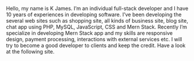 Hello, my name is K James.
I’m an individual full-stack developer and I have 10 years of experiences in developing software.
I’ve been developing the several web sites such as shopping site, all kinds of business site, blog site, chat app using PHP, MySQL, JavaScript, CSS and Mern Stack.
Recently I’m specialize in developing Mern Stack app and my skills are responsive design, payment processing, interactions with external services etc.
I will try to become a good developer to clients and keep the credit.
Have a look at the following site. 
